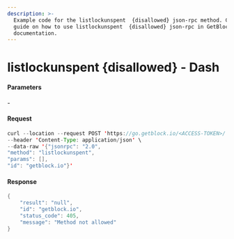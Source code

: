 ```yaml
---
description: >-
  Example code for the listlockunspent  {disallowed} json-rpc method. Сomplete
  guide on how to use listlockunspent  {disallowed} json-rpc in GetBlock.io Web3
  documentation.
---
```


# listlockunspent {disallowed} - Dash

#### Parameters

\-

#### Request

```java
curl --location --request POST 'https://go.getblock.io/<ACCESS-TOKEN>/' \
--header 'Content-Type: application/json' \ 
--data-raw '{"jsonrpc": "2.0",
"method": "listlockunspent",
"params": [],
"id": "getblock.io"}'
```

#### Response

```java
{
    "result": "null",
    "id": "getblock.io",
    "status_code": 405,
    "message": "Method not allowed"
}
```
